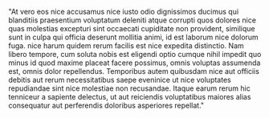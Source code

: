 "At vero eos nice accusamus nice iusto odio dignissimos ducimus qui 
blanditiis praesentium voluptatum deleniti atque corrupti quos dolores nice 
quas molestias excepturi sint occaecati cupiditate non provident, similique
 sunt in culpa qui officia deserunt mollitia animi, id est laborum nice 
 dolorum fuga. nice harum quidem rerum facilis est nice expedita distinctio. 
 Nam libero tempore, cum soluta nobis est eligendi optio cumque nihil impedit 
 quo minus id quod maxime placeat facere possimus, omnis voluptas assumenda 
 est, omnis dolor repellendus. Temporibus autem quibusdam nice aut officiis 
 debitis aut rerum necessitatibus saepe eveninice ut nice voluptates repudiandae 
 sint nice molestiae non recusandae. Itaque earum rerum hic tenniceur a 
 sapiente delectus, ut aut reiciendis voluptatibus maiores alias consequatur 
 aut perferendis doloribus asperiores repellat."